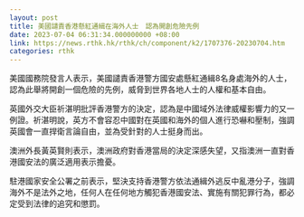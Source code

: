 ```yaml
---
layout: post
title: 美國譴責香港懸紅通緝在海外人士　認為開創危險先例
date: 2023-07-04 06:31:34.000000000 +08:00
link: https://news.rthk.hk/rthk/ch/component/k2/1707376-20230704.htm
categories: rthk
---
```


美國國務院發言人表示，美國譴責香港警方國安處懸紅通緝8名身處海外的人士，認為此舉將開創一個危險的先例，威脅到世界各地人士的人權和基本自由。

英國外交大臣祈湛明批評香港警方的決定，認為是中國域外法律威權影響力的又一例證。祈湛明說，英方不會容忍中國對在英國和海外的個人進行恐嚇和壓制，強調英國會一直捍衛言論自由，並為受針對的人士挺身而出。

澳洲外長黃英賢則表示，澳洲政府對香港當局的決定深感失望，又指澳洲一直對香港國安法的廣泛適用表示擔憂。

駐港國家安全公署之前表示，堅決支持香港警方依法通緝外逃反中亂港分子，強調海外不是法外之地，任何人在任何地方觸犯香港國安法、實施有關犯罪行為，都必定受到法律的追究和懲罰。
